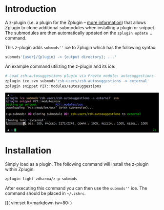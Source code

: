 # Introduction

A z-plugin (i.e. a plugin for the Zplugin – [more information](../Z-PLUGINS/))
that allows Zplugin to clone additional submodules when installing a plugin or
snippet. The submodules are then automatically updated on the `zplugin update …`
command.

This z-plugin adds `submods''` ice to Zplugin which has the following syntax:

```zsh
submods'{user}/{plugin} -> {output directory}; ...'
```

An example command utilizing the z-plugin and its ice:

```zsh
# Load zsh-autosuggestions plugin via Prezto module: autosuggestions
zplugin ice svn submods'zsh-users/zsh-autosuggestions -> external'
zplugin snippet PZT::modules/autosuggestions
```

![screenshot](img/z-p-submods.png)

# Installation

Simply load as a plugin. The following command will install the z-plugin within
Zplugin:

```zsh
zplugin light zdharma/z-p-submods
```

After executing this command you can then use the `submods''` ice. The command
should be placed in `~/.zshrc`.

[]( vim:set ft=markdown tw=80: )

